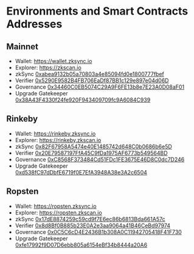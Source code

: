# Environments and Smart Contracts Addresses

## Mainnet

- Wallet: https://wallet.zksync.io
- Explorer: https://zkscan.io
- zkSync
  [0xabea9132b05a70803a4e85094fd0e1800777fbef](https://etherscan.io/address/0xabea9132b05a70803a4e85094fd0e1800777fbef)
- Verifier
  [0x5290E9582B4FB706EaDf87BB1c129e897e04d06D](https://etherscan.io/address/0x5290E9582B4FB706EaDf87BB1c129e897e04d06D)
- Governance
  [0x34460C0EB5074C29A9F6FE13b8e7E23A0D08aF01](https://etherscan.io/address/0x34460C0EB5074C29A9F6FE13b8e7E23A0D08aF01)
- Upgrade Gatekeeper
  [0x38A43F4330f24fe920F943409709fc9A6084C939](https://etherscan.io/address/0x38A43F4330f24fe920F943409709fc9A6084C939)

## Rinkeby

- Wallet: https://rinkeby.zksync.io
- Explorer: https://rinkeby.zkscan.io
- zkSync
  [0x82F67958A5474e40E1485742d648C0b0686b6e5D](https://rinkeby.etherscan.io/address/0x82F67958A5474e40E1485742d648C0b0686b6e5D)
- Verifier
  [0x20E79587197FfA45C9fDa1975AF6773b549564BD](https://rinkeby.etherscan.io/address/0x20E79587197FfA45C9fDa1975AF6773b549564BD)
- Governance
  [0xC8568F373484Cd51FDc1FE3675E46D8C0dc7D246](https://rinkeby.etherscan.io/address/0xC8568F373484Cd51FDc1FE3675E46D8C0dc7D246)
- Upgrade Gatekeeper
  [0xd538fC97dDbfE6719f0E7EfA3948A38e3A2c6504](https://rinkeby.etherscan.io/address/0xd538fC97dDbfE6719f0E7EfA3948A38e3A2c6504)

## Ropsten

- Wallet: https://ropsten.zksync.io
- Explorer: https://ropsten.zkscan.io
- zkSync
  [0x17dE8874259c59cd9f7E6ec86b6813Bda661A57c](https://ropsten.etherscan.io/address/0x17dE8874259c59cd9f7E6ec86b6813Bda661A57c)
- Verifier
  [0x8d8Bf0B885b23E0A2e3aa9064a41B46CeBd97974](https://ropsten.etherscan.io/address/0x8d8Bf0B885b23E0A2e3aa9064a41B46CeBd97974)
- Governance
  [0x0C5C6cD4E2436B1b308A0C11942705418F41F730](https://ropsten.etherscan.io/address/0x0C5C6cD4E2436B1b308A0C11942705418F41F730)
- Upgrade Gatekeeper
  [0xfe17992f9D07D6ebb805a6154eBf34b8444a20A6](https://ropsten.etherscan.io/address/0xfe17992f9D07D6ebb805a6154eBf34b8444a20A6)
